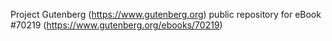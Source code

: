 Project Gutenberg (https://www.gutenberg.org) public repository for
eBook #70219 (https://www.gutenberg.org/ebooks/70219)
